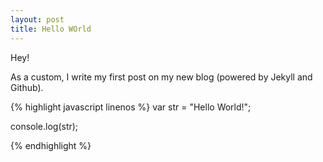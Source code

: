 ```yaml
---
layout: post
title: Hello WOrld
---
```


Hey!

As a custom, I write my first post on my new blog (powered by Jekyll and Github).

{% highlight javascript linenos %}
var str = "Hello World!";

console.log(str);

{% endhighlight %}